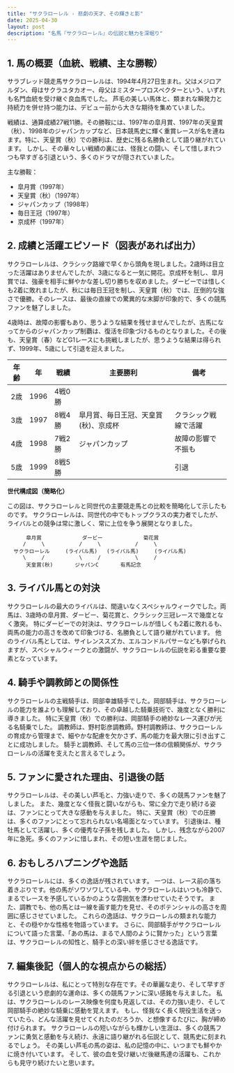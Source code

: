 ```yaml
---
title: "サクラローレル - 悲劇の天才、その輝きと影"
date: 2025-04-30
layout: post
description: "名馬『サクラローレル』の伝説と魅力を深堀り"
---
```


## 1. 馬の概要（血統、戦績、主な勝鞍）

サラブレッド競走馬サクラローレルは、1994年4月27日生まれ。父はメジロアルダン、母はサクラユタカオー、母父はミスタープロスペクターという、いずれも名門血統を受け継ぐ良血馬でした。  芦毛の美しい馬体と、類まれな瞬発力と持続力を併せ持つ能力は、デビュー前から大きな期待を集めていました。

戦績は、通算成績27戦11勝。その勝鞍には、1997年の皐月賞、1997年の天皇賞（秋）、1998年のジャパンカップなど、日本競馬史に輝く重賞レースが名を連ねます。特に、天皇賞（秋）での勝利は、歴史に残る名勝負として語り継がれています。  しかし、その華々しい戦績の裏には、怪我との闘い、そして惜しまれつつも早すぎる引退という、多くのドラマが隠されていました。

主な勝鞍：

* 皐月賞（1997年）
* 天皇賞（秋）（1997年）
* ジャパンカップ（1998年）
* 毎日王冠（1997年）
* 京成杯（1997年）


## 2. 成績と活躍エピソード（図表があれば出力）

サクラローレルは、クラシック路線で早くから頭角を現しました。2歳時は目立った活躍はありませんでしたが、3歳になると一気に開花。京成杯を制し、皐月賞では、強豪を相手に鮮やかな差し切り勝ちを収めました。ダービーでは惜しくも2着に敗れましたが、秋には毎日王冠を制し、天皇賞（秋）では、圧倒的な強さで優勝。そのレースは、最後の直線での驚異的な末脚が印象的で、多くの競馬ファンを魅了しました。

4歳時は、故障の影響もあり、思うような結果を残せませんでしたが、古馬になってからのジャパンカップ制覇は、復活を印象づけるものとなりました。その後も、天皇賞（春）などG1レースにも挑戦しましたが、思うような結果は得られず、1999年、5歳にして引退を迎えました。

| 年齢 | 年 | 戦績 | 主要勝利 | 備考 |
|---|---|---|---|---|
| 2歳 | 1996 | 4戦0勝 |  |  |
| 3歳 | 1997 | 8戦4勝 | 皐月賞、毎日王冠、天皇賞(秋)、京成杯 | クラシック戦線で活躍 |
| 4歳 | 1998 | 7戦2勝 | ジャパンカップ | 故障の影響で不振も |
| 5歳 | 1999 | 8戦5勝 |  |  引退 |


**世代構成図（簡略化）**

この図は、サクラローレルと同世代の主要競走馬との比較を簡略化して示したものです。  サクラローレルは、同世代の中でもトップクラスの実力者でしたが、ライバルとの競争は常に激しく、常に上位を争う展開となりました。

```
      皐月賞             ダービー             菊花賞
     /     \           /     \           /     \
  サクラローレル     (ライバル馬)   (ライバル馬)     (ライバル馬)
     \     /           \     /           \     /
      天皇賞(秋)       ジャパンC       有馬記念
```


## 3. ライバル馬との対決

サクラローレルの最大のライバルは、間違いなくスペシャルウィークでした。両馬は、3歳時の皐月賞、ダービー、菊花賞と、クラシック三冠レースで幾度となく激突。  特にダービーでの対決は、サクラローレルが惜しくも2着に敗れるも、両馬の能力の高さを改めて印象づける、名勝負として語り継がれています。  他のライバル馬としては、サイレンススズカ、エルコンドルパサーなども挙げられますが、スペシャルウィークとの激闘が、サクラローレルの伝説を彩る重要な要素となっています。


## 4. 騎手や調教師との関係性

サクラローレルの主戦騎手は、岡部幸雄騎手でした。岡部騎手は、サクラローレルの能力を誰よりも理解しており、その卓越した騎乗技術で、幾度となく勝利に導きました。  特に天皇賞（秋）での勝利は、岡部騎手の絶妙なレース運びが光る名騎乗でした。  調教師は、野村彰彦調教師。野村調教師は、サクラローレルの育成から管理まで、細やかな配慮を欠かさず、馬の能力を最大限に引き出すことに成功しました。  騎手と調教師、そして馬の三位一体の信頼関係が、サクラローレルの活躍を支えたと言えるでしょう。


## 5. ファンに愛された理由、引退後の話

サクラローレルは、その美しい芦毛と、力強い走りで、多くの競馬ファンを魅了しました。  また、幾度となく怪我と闘いながらも、常に全力で走り続ける姿は、ファンにとって大きな感動を与えました。  特に、天皇賞（秋）での圧勝は、多くのファンにとって忘れられない名場面となっています。  引退後は、種牡馬として活躍し、多くの優秀な子孫を残しました。  しかし、残念ながら2007年に急死。多くのファンに惜しまれ、その短い生涯を閉じました。


## 6. おもしろハプニングや逸話

サクラローレルには、多くの逸話が残されています。  一つは、レース前の落ち着きぶりです。他の馬がソワソワしている中、サクラローレルはいつも冷静で、まるでレースを予感しているかのような雰囲気を漂わせていたそうです。  また、調教でも、他の馬とは一線を画す能力を見せ、そのポテンシャルの高さを周囲に感じさせていました。  これらの逸話は、サクラローレルの類まれな能力と、その穏やかな性格を物語っています。  さらに、岡部騎手がサクラローレルについて語った言葉、「あの馬は、まるで人間のように賢かった」という言葉は、サクラローレルの知性と、騎手との深い絆を感じさせる逸話です。


## 7. 編集後記（個人的な視点からの総括）

サクラローレルは、私にとって特別な存在です。その華麗な走り、そして早すぎる引退という悲劇的な運命は、多くの競馬ファンに深い感銘を与えました。  私は、サクラローレルのレース映像を何度も見返しては、その力強い走り、そして岡部騎手の絶妙な騎乗に感動を覚えます。  もし、怪我なく長く現役生活を送っていたら、どんな活躍を見せてくれたのだろうか、と想像するたびに、胸が締め付けられます。  サクラローレルの短いながらも輝かしい生涯は、多くの競馬ファンに勇気と感動を与え続け、永遠に語り継がれる伝説として、競馬史に刻まれるでしょう。  その美しい芦毛の馬の姿は、私の記憶の中に、いつまでも鮮やかに焼き付いています。  そして、彼の血を受け継いだ後継馬達の活躍も、これからも見守り続けたいと思います。
